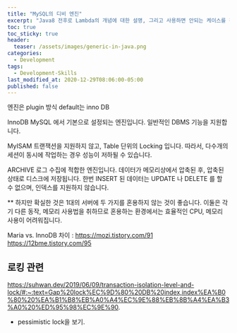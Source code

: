 ```yaml
---
title: "MySQL의 디비 엔진"
excerpt: "Java8 전후로 Lambda의 개념에 대한 설명, 그리고 사용하면 안되는 케이스를 정리"
toc: true
toc_sticky: true
header:
  teaser: /assets/images/generic-in-java.png
categories:
  - Development 
tags:
  - Development-Skills
last_modified_at: 2020-12-29T08:06:00-05:00
published: false
---
```

엔진은 plugin 방식
default는 inno DB

InnoDB
MySQL 에서 기본으로 설정되는 엔진입니다.
일반적인 DBMS 기능을 지원합니다.


MyISAM
트랜잭션을 지원하지 않고, Table 단위의 Locking 입니다.
따라서, 다수개의 세션이 동시에 작업하는 경우 성능이 저하될 수 있습니다.


ARCHIVE
로그 수집에 적합한 엔진입니다.
데이터가 메모리상에서 압축된 후, 압축된 상태로 디스크에 저장됩니다.
한번 INSERT 된 데이터는 UPDATE 나 DELETE 를 할 수 없으며, 인덱스를 지원하지 않습니다.

** 
하지만 확실한 것은 1대의 서버에 두 가지를 혼용하지 않는 것이 좋습니다. 이둘은 각기 다른 동작, 메모리 사용법을 취하므로 혼용하는 환경에서는 효율적인 CPU, 메모리 사용이 어려워집니다.

Maria vs. InnoDB 차이 :
https://mozi.tistory.com/91
https://12bme.tistory.com/95




## 로킹 관련 
https://suhwan.dev/2019/06/09/transaction-isolation-level-and-lock/#:~:text=Gap%20lock%EC%9D%80%20DB%20index,index%EA%B0%80%20%EA%B1%B8%EB%A0%A4%EC%9E%88%EB%8B%A4%EA%B3%A0%20%ED%95%98%EC%9E%90.

+ pessimistic lock을 보기.